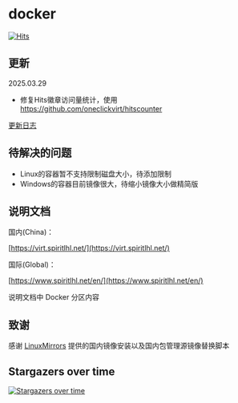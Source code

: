 # docker

[![Hits](https://hits.spiritlhl.net/docker.svg?action=hit&title=Hits&title_bg=%23555555&count_bg=%230eecf8&edge_flat=false)](https://hits.spiritlhl.net)

## 更新

2025.03.29

- 修复Hits徽章访问量统计，使用 https://github.com/oneclickvirt/hitscounter

[更新日志](CHANGELOG.md)

## 待解决的问题

- Linux的容器暂不支持限制磁盘大小，待添加限制
- Windows的容器目前镜像很大，待缩小镜像大小做精简版

## 说明文档

国内(China)：

[https://virt.spiritlhl.net/](https://virt.spiritlhl.net/)

国际(Global)：

[https://www.spiritlhl.net/en/](https://www.spiritlhl.net/en/)

说明文档中 Docker 分区内容

## 致谢

感谢 [LinuxMirrors](https://github.com/SuperManito/LinuxMirrors) 提供的国内镜像安装以及国内包管理源镜像替换脚本

## Stargazers over time

[![Stargazers over time](https://starchart.cc/oneclickvirt/docker.svg)](https://starchart.cc/oneclickvirt/docker)

